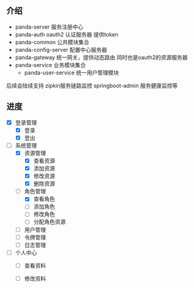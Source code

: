 ## 介绍
- panda-server 服务注册中心
- panda-auth  oauth2 认证服务器 提供token
- panda-common 公共模块集合
- panda-config-server 配置中心服务器
- panda-gateway 统一网关，提供动态路由 同时也是oauth2的资源服务器
- panda-service 业务模块集合
  - panda-user-service 统一用户管理模块
    
 
后续会陆续支持 zipkin服务链路监控  springboot-admin 服务健康监控等
## 进度
- [x] 登录管理
  - [x] 登录
  - [x] 登出
- [ ] 系统管理
  - [x] 资源管理
    - [x] 查看资源
    - [x] 添加资源
    - [x] 修改资源
    - [x] 删除资源
  - [ ] 角色管理
    - [x] 查看角色
    - [ ] 添加角色
    - [ ] 修改角色
    - [ ] 分配角色资源
  - [ ] 用户管理
  - [ ] 令牌管理
  - [ ] 日志管理
- [ ] 个人中心
  - [ ] 查看资料
  - [ ] 修改资料
  

